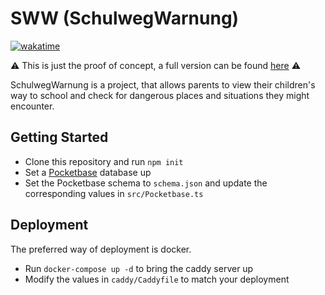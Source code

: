 # SWW (SchulwegWarnung)
[![wakatime](https://wakatime.com/badge/github/amraleth/sww.svg)](https://wakatime.com/badge/github/amraleth/sww)

⚠️ This is just the proof of concept, a full version can be found [here](https://github.com/amraleth/schulwegwarnung) ⚠️



SchulwegWarnung is a project, that allows parents to view their children's way to school and check for dangerous places
and situations they might encounter.

## Getting Started

- Clone this repository and run `npm init`
- Set a [Pocketbase](https://github.com/pocketbase/pocketbase) database up
- Set the Pocketbase schema to `schema.json` and update the corresponding values in `src/Pocketbase.ts`

## Deployment

The preferred way of deployment is docker.

- Run `docker-compose up -d` to bring the caddy server up
- Modify the values in `caddy/Caddyfile` to match your deployment

